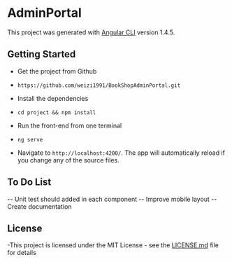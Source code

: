 # AdminPortal

This project was generated with [Angular CLI](https://github.com/angular/angular-cli) version 1.4.5.

## Getting Started

- Get the project from Github

-  ```https://github.com/weizi1991/BookShopAdminPortal.git```

- Install the dependencies

-  ```cd project && npm install```

- Run the front-end from one terminal

-  ```ng serve```
-  Navigate to `http://localhost:4200/`. The app will automatically reload if you change any of the source files.

## To Do List

-- Unit test should added in each component
-- Improve mobile layout
-- Create documentation

## License

-This project is licensed under the MIT License - see the [LICENSE.md](LICENSE.md) file for details
